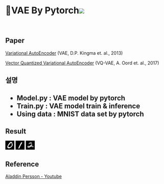 <h1>🎈VAE By Pytorch<img src="https://img.shields.io/badge/PyTorch-EE4C2C?style=flat-square&logo=PyTorch&logoColor=white"/></h1>
<br>
<h2>Paper</h2>

[Variational AutoEncoder](https://arxiv.org/pdf/1312.6114.pdf) (VAE, D.P. Kingma et. al., 2013)

[Vector Quantized Variational AutoEncoder](https://arxiv.org/pdf/1711.00937.pdf) (VQ-VAE, A. Oord et. al., 2017)

<h2>설명<h2>

- Model.py : VAE model by pytorch
- Train.py : VAE model train & inference
- Using data : MNIST data set by pytorch


<h2>Result</h2>
<img src="./img/generated_0_ex0.png">
<img src="./img/generated_1_ex0.png">
<img src="./img/generated_2_ex0.png">

<h2>Reference</h2>

[Aladdin Persson - Youtube](https://www.youtube.com/watch?v=VELQT1-hILo) 

